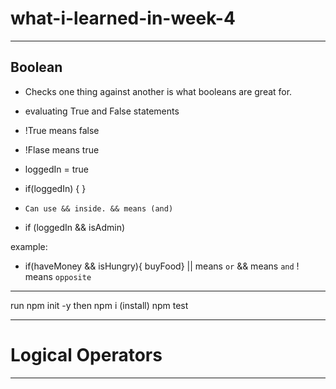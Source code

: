 # what-i-learned-in-week-4

---

## Boolean

* Checks one thing against another is what booleans are great for.
* evaluating True and False statements
* !True means false
* !Flase means true

* loggedIn = true
* if(loggedIn) {
    }

* `Can use && inside. && means (and)`

* if (loggedIn && isAdmin)

example:

* if(haveMoney && isHungry){
 buyFood}
|| means `or`
&& means `and`
! means `opposite`
---

run npm init -y
then npm i (install)
npm test

---

# Logical Operators






---
